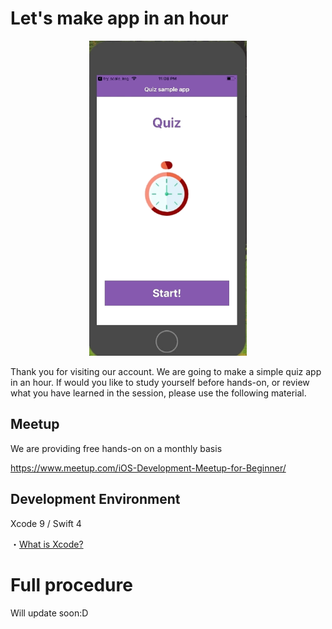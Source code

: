 # Let's make app in an hour

  <div style="text-align:center"><img src ="https://github.com/iosClassForBeginner/quiz_en/blob/master/demos/sample.gif" width="50%" height="50%"/></div>  

  Thank you for visiting our account. We are going to make a simple quiz app in an hour. If would you like to study yourself before hands-on, or review what you have learned in the session, please use the following material.

## Meetup
We are providing free hands-on on a monthly basis

https://www.meetup.com/iOS-Development-Meetup-for-Beginner/

## Development Environment
  Xcode 9 / Swift 4
  
  ・<a href="https://github.com/learn-co-students/reading-ios-intro-to-xcode-qa-public-001">What is Xcode?</a>

# Full procedure

Will update soon:D
